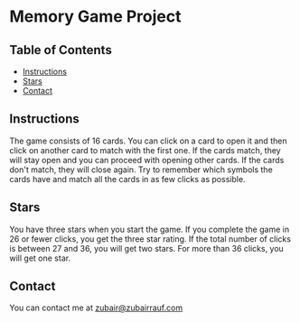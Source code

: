 # Memory Game Project

## Table of Contents

* [Instructions](#instructions)
* [Stars](#stars)
* [Contact](#contact)

## Instructions
The game consists of 16 cards. You can click on a card to open it and then click on another card to match with the first one. If the cards match, they will stay open and
you can proceed with opening other cards. If the cards don't match, they will close again. Try to remember which symbols the cards have and match all the cards in as few clicks
as possible.

## Stars
You have three stars when you start the game. If you complete the game in 26 or fewer clicks, you get the three star rating.
If the total number of clicks is between 27 and 36, you will get two stars. For more than 36 clicks, you will get one star.

## Contact
You can contact me at zubair@zubairrauf.com
